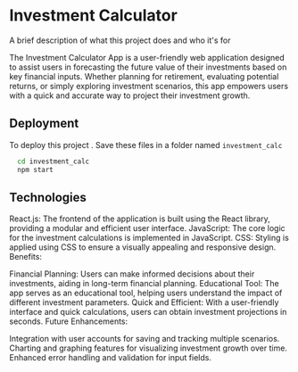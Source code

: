 
# Investment Calculator

A brief description of what this project does and who it's for

The Investment Calculator App is a user-friendly web application designed to assist users in forecasting the future value of their investments based on key financial inputs. Whether planning for retirement, evaluating potential returns, or simply exploring investment scenarios, this app empowers users with a quick and accurate way to project their investment growth.
## Deployment

To deploy this project . 
Save these files in a folder named
`investment_calc`

```bash
  cd investment_calc
  npm start
```


## Technologies
React.js: The frontend of the application is built using the React library, providing a modular and efficient user interface.
JavaScript: The core logic for the investment calculations is implemented in JavaScript.
CSS: Styling is applied using CSS to ensure a visually appealing and responsive design.
Benefits:

Financial Planning: Users can make informed decisions about their investments, aiding in long-term financial planning.
Educational Tool: The app serves as an educational tool, helping users understand the impact of different investment parameters.
Quick and Efficient: With a user-friendly interface and quick calculations, users can obtain investment projections in seconds.
Future Enhancements:

Integration with user accounts for saving and tracking multiple scenarios.
Charting and graphing features for visualizing investment growth over time.
Enhanced error handling and validation for input fields.
